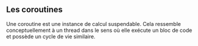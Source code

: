 ## Les coroutines

Une coroutine est une instance de calcul suspendable. Cela ressemble conceptuellement à un thread dans le sens où elle exécute un bloc de code et possède un cycle de vie similaire.